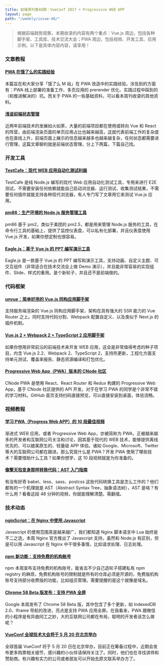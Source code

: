 ```yaml
---
title: 前端周刊第48期：VueConf 2017 + Progressive WEB APP
layout: page
path: "/weekly/issue-48/"
---
```


> 根据前端趋势观察，本期收录的内容有两个重点：Vue.js 周边，包括各种脚手架、工具库、技术交流大会；PWA 周边，包括视频、开发工具、应用示例。以下是具体内容内容，请享用！

### 文章教程

#### [PWA 在饿了么的实践经验](https://zhuanlan.zhihu.com/p/25800461)

本篇旨在和大家分享「饿了么 M 站」在 PWA 改造中的实践经验。涉及到的方面有：PWA 线上部署的准备工作、多页应用的 prerender 优化、实践过程中踩到的（和推进解决的）坑。而关于 PWA 的一些基础资料，可以看本周刊收录的其他资料。

#### [浅谈前端状态管理](https://zhuanlan.zhihu.com/p/25800767)

近两年前端技术的发展如火如荼，大量的前端项目都在使用或转向 Vue 和 React 的阵营，由前端渲染页面的单页应用占比也越来越高，这就代表前端工作的复杂度也在直线上升，前端页面上展示的信息越来越多也越来越复杂，任何状态都需要进行管理，这篇文章聊的就是前端状态管理，分上下两篇，下篇自己找。

### 开发工具

#### [TestCafe：现代 WEB 应用自动化测试利器](https://github.com/DevExpress/testcafe)

TestCafe 是纯 Node.js 编写的现代 Web 应用自动化测试工具，专用来进行 E2E 测试，不需要安装任何依赖就能自己启动浏览器、运行测试、收集测试结果，不需要任何插件就能支持各种现代浏览器，有人专门写了文章用它来测试 Vue.js 应用。

#### [pm86：生产环境的 Node.js 服务管理工具](https://github.com/ericjjj/PM86)

pm86 基于 pm2，类似于美团的 pm2.5，都是用来管理 Node.js 服务的工具，在命令行工具的基础上，提供了监控仪表盘，可以私有化部署，并且仪表盘使用 Vue.js 开发，如果你想定制也很容易。

#### [Eagle.js：基于 Vue.js 的 PPT 编写演示工具](https://zulko.github.io/eaglejs-demo/?utm_campaign=Revue%20newsletter&utm_medium=Newsletter&utm_source=revue#/)

Eagle.js 是一款基于 Vue.js 的 PPT 编写和演示工具，支持动画、自定义主题、可交互组件（非常适合在技术交流会上做 Demo 演示），并且能非常容易的实现组件、Slide、样式的重用。是个新轮子，并且还不是前端做的。

### 代码框架

#### [unvue：简单好用的 Vue.js 同构应用脚手架](https://github.com/egoist/unvue?utm_campaign=Revue%20newsletter&utm_medium=Newsletter&utm_source=revue)

支持服务端渲染的 Vue.js 同构应用脚手架，架构在具有强大的 SSR 能力的 Vue Router 之上。同时支持代码分割、Webpack 配置自定义、以及类似于 Next.js 的 插件机制。

#### [Vue.js 2 + Webpack 2 + TypeScript 2 应用脚手架](https://github.com/ducksoupdev/vue-webpack-typescript?utm_campaign=Revue%20newsletter&utm_medium=Newsletter&utm_source=revue)

如果你想用非常前沿的前端技术来开发 WEB 应用，这会是非常值得考虑的种子项目，内含 Vue.js 2.2、Webpack 2、TypeScript 2，支持热更新，工程化方面支持单元测试、覆盖率报告、静态资源编译和打包优化。

#### [Progressive Web App（PWA）版本的 CNode 社区](https://cnodejs.org/topic/58cd118bede0d3f7168541ef)

CNode PWA 是使用 React、React Router 和 Redux 构建的 Progressive Web App，基于 CNode 社区提供的 API 开发，对于在学习 PWA 的同学是个非常不错的学习材料。GitHub 首页支持扫码直接预览，可以直接安装到桌面，体验流畅。

### 视频教程

#### [学习 PWA（Progress Web APP）的 10 段最佳视频](https://techbeacon.com/top-10-progressive-web-app-videos-get-speed-fast?utm_source=mobilewebweekly&utm_medium=email)

渐进式 WEB 应用，或者 Progressive Web App，亦被简称为 PWA，正被越来越多的开发者和互联网公司关注和讨论，因其基于现代的 WEB 技术，能够提供离线优先的、可以媲美原生的、轻量级 APP 体验。诸如 Google、Microsoft、Twitter 等大的互联网公司都在跟进。那么究竟什么是 PWA？开发 PWA 使用了哪些技术？需要借助什么工具？如果你想学，这 10 段视频就是为你准备的。

#### [像擎天柱变身那样转换代码：AST 入门指南](https://www.youtube.com/watch?v=WO7H2NHmN18)

有没有好奇 babel、less、sass、postcss 这些代码转换工具是怎么工作的？他们都有的一个机理就是 AST（Abstract Syntax Tree，抽象语法树），AST 是啥？有什么用？看看这段 48 分钟的视频，你就能理解清楚。需翻墙。

### 技术动态

#### [nginScript：在 Nginx 中使用 Javascript](https://www.nginx.com/blog/introduction-nginscript/)

Javascript 的使用范围真是越来越广，我们都知道 Nginx 脚本语言中 Lua 始终是不二之选，本周 Nginx 官方推出了 Javascript 支持，虽然和 Node.js 有区别，但是可以用 Javascript 在 Nginx 中干很多事情，比如请求处理、日志处理。

#### [npm 新功能：支持免费的机构账号](https://www.npmjs.com/features)

npm 本周宣布支持免费的机构账号，能省去不少自己造轮子搭建私有 npm registry
 的麻烦，免费机构账号的限制就是所有的仓库必须是开源的，免费版机构账号支持部分收费版的功能，比如组员管理。需要提醒的是这个就像是域名。

#### [Chrome 58 Beta 版发布：支持 PWA 全屏](https://blog.chromium.org/2017/03/chrome-58-beta-indexeddb-20_21.html?m=1)

Google 本周发布了 Chrome 58 Beta 版，其中包含了多个更新，如 IndexedDB 2.0、Iframe 导航的改进，亮点是支持 PWA 应用全屏。在我看来，PWA 跟微信的小程序是有异曲同工之妙，大的互联网公司都在布局，聪明的开发者该怎么做呢？

#### [VueConf 全球技术大会将于 5 月 20 在北京举办](https://zhuanlan.zhihu.com/p/25867191)

全球首届 VueConf 将于 5 月 20 日在北京举办，目前正在筹备过程中，近期会发布更多购票相关细节，感兴趣的小伙伴请保持关注了。同时，他们也在寻找讲师和赞助商。有兴趣有实力的公司或者朋友可以开始去原文联系举办方了。

